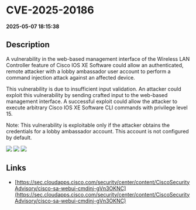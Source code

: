 # CVE-2025-20186

**2025-05-07 18:15:38**

## Description
A vulnerability in the web-based management interface of the Wireless LAN Controller feature of Cisco IOS XE Software could allow an authenticated, remote attacker with a lobby ambassador user account to perform a command injection attack against an affected device.
 This vulnerability is due to insufficient input validation. An attacker could exploit this vulnerability by sending crafted input to the web-based management interface. A successful exploit could allow the attacker to execute arbitrary Cisco IOS XE Software CLI commands with privilege level 15.
 Note: This vulnerability is exploitable only if the attacker obtains the credentials for a lobby ambassador account. This account is not configured by default.

![](https://img.shields.io/static/v1?label=Score&message=8.8&color=red)
![](https://img.shields.io/static/v1?label=Severity&message=HIGH&color=red)
![](https://img.shields.io/static/v1?label=CWE&message=RCE&color=green)

## Links
- [https://sec.cloudapps.cisco.com/security/center/content/CiscoSecurityAdvisory/cisco-sa-webui-cmdinj-gVn3OKNC](https://sec.cloudapps.cisco.com/security/center/content/CiscoSecurityAdvisory/cisco-sa-webui-cmdinj-gVn3OKNC)
